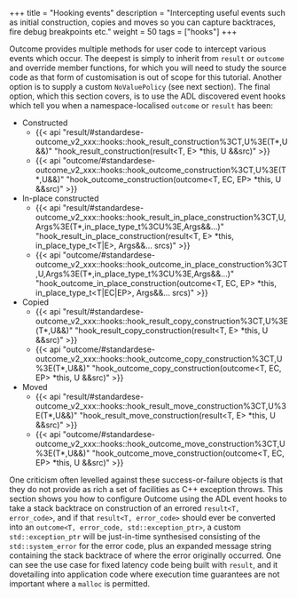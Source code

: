 +++
title = "Hooking events"
description = "Intercepting useful events such as initial construction, copies and moves so you can capture backtraces, fire debug breakpoints etc."
weight = 50
tags = ["hooks"]
+++

Outcome provides multiple methods for user code to intercept various events which occur.
The deepest is simply to inherit from `result` or `outcome` and override member functions,
for which you will need to study the source code as that form of customisation is out of scope for this tutorial.
Another option is to supply a custom `NoValuePolicy` (see next section).
The final option, which this section covers, is to use the ADL discovered event hooks
which tell you when a namespace-localised `outcome` or `result` has been:

- Constructed
  - {{< api "result/#standardese-outcome_v2_xxx::hooks::hook_result_construction%3CT,U%3E(T*,U&&)" "hook_result_construction(result<T, E> *this, U &&src)" >}}
  - {{< api "outcome/#standardese-outcome_v2_xxx::hooks::hook_outcome_construction%3CT,U%3E(T*,U&&)" "hook_outcome_construction(outcome<T, EC, EP> *this, U &&src)" >}}
- In-place constructed
  - {{< api "result/#standardese-outcome_v2_xxx::hooks::hook_result_in_place_construction%3CT,U,Args%3E(T*,in_place_type_t%3CU%3E,Args&&...)" "hook_result_in_place_construction(result<T, E> *this, in_place_type_t<T|E>, Args&&... srcs)" >}}
  - {{< api "outcome/#standardese-outcome_v2_xxx::hooks::hook_outcome_in_place_construction%3CT,U,Args%3E(T*,in_place_type_t%3CU%3E,Args&&...)" "hook_outcome_in_place_construction(outcome<T, EC, EP> *this, in_place_type_t<T|EC|EP>, Args&&... srcs)" >}}
- Copied
  - {{< api "result/#standardese-outcome_v2_xxx::hooks::hook_result_copy_construction%3CT,U%3E(T*,U&&)" "hook_result_copy_construction(result<T, E> *this, U &&src)" >}}
  - {{< api "outcome/#standardese-outcome_v2_xxx::hooks::hook_outcome_copy_construction%3CT,U%3E(T*,U&&)" "hook_outcome_copy_construction(outcome<T, EC, EP> *this, U &&src)" >}}
- Moved
  - {{< api "result/#standardese-outcome_v2_xxx::hooks::hook_result_move_construction%3CT,U%3E(T*,U&&)" "hook_result_move_construction(result<T, E> *this, U &&src)" >}}
  - {{< api "outcome/#standardese-outcome_v2_xxx::hooks::hook_outcome_move_construction%3CT,U%3E(T*,U&&)" "hook_outcome_move_construction(outcome<T, EC, EP> *this, U &&src)" >}}

One criticism often levelled against these success-or-failure objects is that they do
not provide as rich a set of facilities as C++ exception throws. This section shows
you how to configure Outcome using the ADL event hooks to take a stack backtrace on
construction of an errored `result<T, error_code>`,
and if that `result<T, error_code>` should ever be converted into an `outcome<T, error_code, std::exception_ptr>`,
a custom `std::exception_ptr` will be just-in-time synthesised consisting of the `std::system_error`
for the error code, plus an expanded message string containing the stack backtrace of where
the error originally occurred. One can see the use case for fixed latency code being built
with `result`, and it dovetailing into application code where execution time guarantees are
not important where a `malloc` is permitted.

